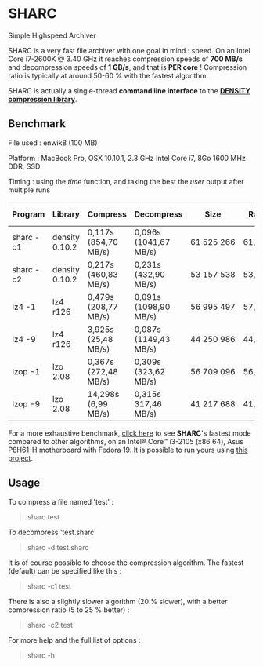 SHARC
======

Simple Highspeed Archiver

SHARC is a very fast file archiver with one goal in mind : speed.
On an Intel Core i7-2600K @ 3.40 GHz it reaches compression speeds of <b>700 MB/s</b> and decompression speeds of <b>1 GB/s</b>, and that is <b>PER core</b> !
Compression ratio is typically at around 50-60 % with the fastest algorithm.

SHARC is actually a single-thread <b>command line interface</b> to the **<a href=http://github.com/centaurean/density>DENSITY compression library</a>**.

Benchmark
---------

File used : enwik8 (100 MB)

Platform : MacBook Pro, OSX 10.10.1, 2.3 GHz Intel Core i7, 8Go 1600 MHz DDR, SSD

Timing : using the *time* function, and taking the best the *user* output after multiple runs

Program | Library | Compress | Decompress | Size | Ratio | Round trip
--- | --- | --- | --- | --- | --- | ---
sharc -c1 | density 0.10.2 | 0,117s (854,70 MB/s) | 0,096s (1041,67 MB/s) | 61 525 266 | 61,53% | 0,213s
sharc -c2 | density 0.10.2 | 0,217s (460,83 MB/s) | 0,231s (432,90 MB/s) | 53 157 538 | 53,16% | 0,448s
lz4 -1 | lz4 r126 | 0,479s (208,77 MB/s) | 0,091s (1098,90 MB/s) | 56 995 497 | 57,00% | 0,570s
lz4 -9 | lz4 r126 | 3,925s (25,48 MB/s) | 0,087s (1149,43 MB/s) | 44 250 986 | 44,25% | 4,012s
lzop -1 | lzo 2.08 | 0,367s (272,48 MB/s) | 0,309s (323,62 MB/s) | 56 709 096 | 56,71% | 0,676s
lzop -9 | lzo 2.08 | 14,298s (6,99 MB/s) | 0,315s 317,46 MB/s) | 41 217 688 | 41,22% | 14,613s

For a more exhaustive benchmark, [click here](http://quixdb.github.io/squash/benchmarks/core-i3-2105.html) to see <b>SHARC</b>'s fastest mode compared to other algorithms, on an Intel® Core™ i3-2105 (x86 64), Asus P8H61-H motherboard with Fedora 19. It is possible to run yours using [this project](https://github.com/quixdb/squash).

Usage
-----

To compress a file named 'test' :
> sharc test

To decompress 'test.sharc'
> sharc -d test.sharc

It is of course possible to choose the compression algorithm. The fastest (default) can be specified like this :
> sharc -c1 test

There is also a slightly slower algorithm (20 % slower), with a better compression ratio (5 to 25 % better) :
> sharc -c2 test

For more help and the full list of options :
> sharc -h
